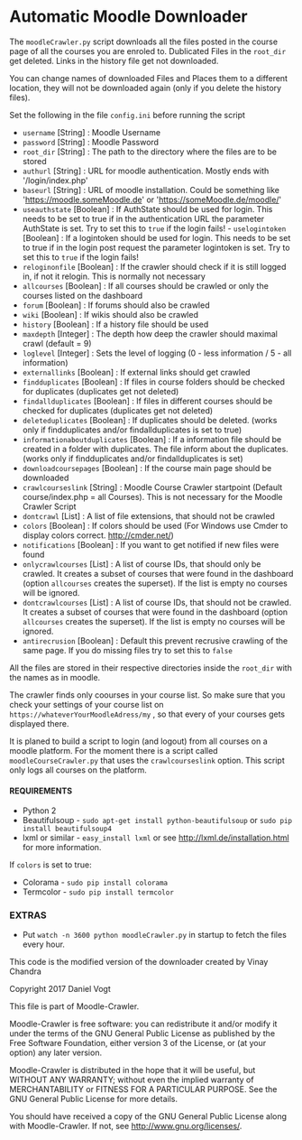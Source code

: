 # Automatic Moodle Downloader

The `moodleCrawler.py` script downloads all the files posted in the course page of all the courses you are enroled to.
Dublicated Files in the `root_dir` get deleted. Links in the history file get not downloaded.

You can change names of downloaded Files and Places them to a different location, they will not be downloaded again (only if you delete the history files).

Set the following in the file `config.ini` before running the script

- `username` [String] : Moodle Username
- `password` [String] : Moodle Password
- `root_dir` [String] : The path to the directory where the files are to be stored
- `authurl` [String] : URL for moodle authentication. Mostly ends with '/login/index.php'
- `baseurl` [String] : URL of moodle installation. Could be something like 'https://moodle.someMoodle.de' or 'https://someMoodle.de/moodle/'
- `useauthstate` [Boolean] : If AuthState should be used for login. This needs to be set to true if in the authentication URL the parameter AuthState is set. Try to set this to `true` if the login fails! - `uselogintoken` [Boolean] : If a logintoken should be used for login. This needs to be set to true if in the login post request the parameter logintoken is set. Try to set this to `true` if the login fails! 
- `reloginonfile` [Boolean] : If the crawler should check if it is still logged in, if not it relogin. This is normally not necessary
- `allcourses` [Boolean] : If all courses should be crawled or only the courses listed on the dashboard
- `forum` [Boolean] : If forums should also be crawled 
- `wiki` [Boolean] : If wikis should also be crawled 
- `history` [Boolean] : If a history file should be used 
- `maxdepth` [Integer] : The depth how deep the crawler should maximal crawl (default = 9) 
- `loglevel` [Integer] : Sets the level of logging (0 - less information / 5 - all information)
- `externallinks` [Boolean] : If external links should get crawled
- `findduplicates` [Boolean] : If files in course folders should be checked for duplicates (duplicates get not deleted)
- `findallduplicates` [Boolean] : If files in different courses should be checked for duplicates (duplicates get not deleted)
- `deleteduplicates` [Boolean] : If duplicates should be deleted. (works only if findduplicates and/or findallduplicates is set to true) 
- `informationaboutduplicates` [Boolean] : If a information file should be created in a folder with duplicates. The file inform about the duplicates. (works only if findduplicates and/or findallduplicates is set)
- `downloadcoursepages` [Boolean] : If the course main page should be downloaded
- `crawlcourseslink` [String] : Moodle Course Crawler startpoint (Default course/index.php = all Courses). This is not necessary for the Moodle Crawler Script
- `dontcrawl` [List] : A list of file extensions, that should not be crawled
- `colors` [Boolean] : If colors should be used (For Windows use Cmder to display colors correct. http://cmder.net/)
- `notifications` [Boolean] : If you want to get notified if new files were found
- `onlycrawlcourses` [List] : A list of course IDs, that should only be crawled. It creates a subset of courses that were found in the dashboard (option `allcourses` creates the superset). If the list is empty no courses will be ignored.
- `dontcrawlcourses` [List] : A list of course IDs, that should not be crawled. It creates a subset of courses that were found in the dashboard (option `allcourses` creates the superset). If the list is empty no courses will be ignored.
- `antirecrusion` [Boolean] : Default this prevent recrusive crawling of the same page. If you do missing files try to set this to `false`

All the files are stored in their respective directories inside the `root_dir` with the names as in moodle.

The crawler finds only coourses in your course list. So make sure that you check your settings of your course list on `https://whateverYourMoodleAdress/my` , so that every of your courses gets displayed there.

It is planed to build a script to login (and logout) from all courses on a moodle platform. For the moment there is a script called `moodleCourseCrawler.py` that uses the `crawlcourseslink` option. This script only logs all courses on the platform.


#### REQUIREMENTS

- Python 2
- Beautifulsoup - `sudo apt-get install python-beautifulsoup` or `sudo pip install beautifulsoup4`
- lxml or similar - `easy_install lxml` or see http://lxml.de/installation.html for more information.

If `colors` is set to true:
- Colorama - `sudo pip install colorama`
- Termcolor - `sudo pip install termcolor`

### EXTRAS

- Put `watch -n 3600 python moodleCrawler.py` in startup to fetch the files every hour.



This code is the modified version of the downloader created by Vinay Chandra



  Copyright 2017 Daniel Vogt

   This file is part of Moodle-Crawler.

   Moodle-Crawler is free software: you can redistribute it and/or modify
   it under the terms of the GNU General Public License as published by
   the Free Software Foundation, either version 3 of the License, or
   (at your option) any later version.

   Moodle-Crawler is distributed in the hope that it will be useful,
   but WITHOUT ANY WARRANTY; without even the implied warranty of
   MERCHANTABILITY or FITNESS FOR A PARTICULAR PURPOSE.  See the
   GNU General Public License for more details.

   You should have received a copy of the GNU General Public License
   along with Moodle-Crawler.  If not, see <http://www.gnu.org/licenses/>.
